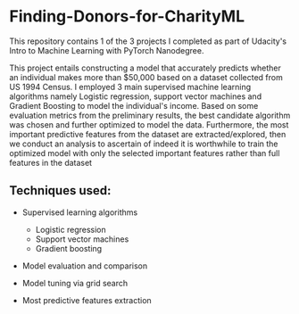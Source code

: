 # Finding-Donors-for-CharityML
This repository contains 1 of the 3 projects I completed as part of Udacity's Intro to Machine Learning with PyTorch Nanodegree.

This project entails constructing a model that accurately predicts whether an individual makes more than $50,000 based on a dataset collected from US 1994 Census. I employed 3 main supervised machine learning algorithms namely Logistic regression, support vector machines and Gradient Boosting to model the individual's income. Based on some evaluation metrics from the preliminary results, the best candidate algorithm was chosen and further optimized to model the data.  Furthermore, the most important predictive features from the dataset are extracted/explored, then we conduct an analysis to ascertain of indeed it is worthwhile to train the optimized model with only the selected important features rather than  full features in the dataset


## Techniques used:

- Supervised learning algorithms
   - Logistic regression 
   - Support vector machines
   - Gradient boosting
     
- Model evaluation and comparison
- Model tuning via grid search
- Most predictive features extraction



